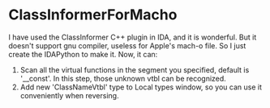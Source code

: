 # ClassInformerForMacho
I have used the ClassInformer C++ plugin in IDA, and it is wonderful.
But it doesn't support gnu compiler, useless for Apple's mach-o file.
So I just create the IDAPython to make it.
Now, it can:
1. Scan all the virtual functions in the segment you specified, default is '__const'. In this step, those unknown vtbl can be recognized.
2. Add new 'ClassNameVtbl' type to Local types window, so you can use it conveniently when reversing.
